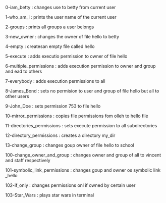 0-iam_betty : changes use to betty from current user

1-who_am_i : prints the user name of the current user

2-groups : prints all groups a user belongs

3-new_owner : changes the owner of file hello to betty

4-empty : createsan empty file called hello

5-execute : adds executio permission to owner of file hello

6-multiple_permissions : adds execution permission to owner and group and ead to others

7-everybody : adds execution permissions to all

8-James_Bond : sets no permision to user and group of file hello but all to other users

9-John_Doe : sets permission 753 to file hello

10-mirror_permissions : copies file permissions fom olleh to hello file

11-directories_permissions : sets execute permission to all subdirectories

12-directory_permissions : creates a directory my_dir

13-change_group : changes goup owner of file hello to school

100-change_owner_and_group : changes owner and group of all to vincent and staff respectively

101-symbolic_link_permissions : changes goup and owner os symbolic link _hello

102-if_only : changes permissions onl if owned by certain user

103-Star_Wars : plays star wars in terminal
